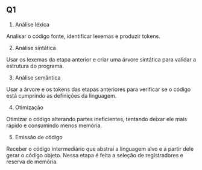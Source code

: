 ## Q1

1. Análise léxica

Analisar o código fonte, identificar lexemas e produzir tokens.

2. Análise sintática

Usar os lexemas da etapa anterior e criar uma árvore sintática para validar a estrutura do programa.

3. Análise semântica

Usar a árvore e os tokens das etapas anteriores para verificar se o código está cumprindo as definições da linguagem.

4.  Otimização

Otimizar o código alterando partes ineficientes, tentando deixar ele mais rápido e consumindo menos memória.

5.  Emissão de código

Receber o código intermediário que abstrai a linguagem alvo e a partir dele gerar o código objeto. Nessa etapa é feita a seleção de registradores e reserva de memória.
